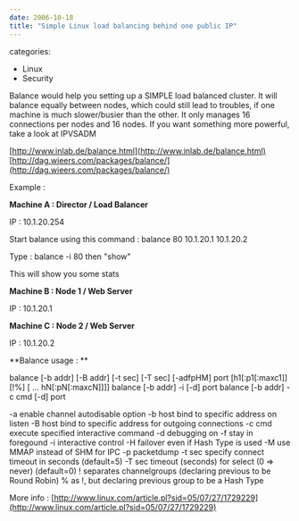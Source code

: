 ```yaml
---
date: 2006-10-18
title: "Simple Linux load balancing behind one public IP"
---
```








categories:
- Linux
- Security


Balance would help you setting up a SIMPLE load balanced cluster.
It will balance equally between nodes, which could still lead to troubles, if one machine is much slower/busier than the other.
It only manages 16 connections per nodes and 16 nodes.
If you want something more powerful, take a look at IPVSADM

[http://www.inlab.de/balance.html](http://www.inlab.de/balance.html)
[http://dag.wieers.com/packages/balance/](http://dag.wieers.com/packages/balance/)

Example :

**Machine A : Director / Load Balancer**

IP : 10.1.20.254

Start balance using this command : balance 80 10.1.20.1 10.1.20.2

Type : balance -i 80
then "show"

This will show you some stats

**Machine B : Node 1 / Web Server**

IP : 10.1.20.1

**Machine C : Node 2 / Web Server**

IP : 10.1.20.2

**Balance usage : **

balance [-b addr] [-B addr] [-t sec] [-T sec] [-adfpHM] 
          port [h1[:p1[:maxc1]] [!%] [ ... hN[:pN[:maxcN]]]]
  balance [-b addr] -i [-d] port
  balance [-b addr] -c cmd  [-d] port

  -a        enable channel autodisable option
  -b host   bind to specific address on listen
  -B host   bind to specific address for outgoing connections
  -c cmd    execute specified interactive command
  -d        debugging on
  -f        stay in foregound
  -i        interactive control
  -H        failover even if Hash Type is used
  -M        use MMAP instead of SHM for IPC
  -p        packetdump
  -t sec    specify connect timeout in seconds (default=5)
  -T sec    timeout (seconds) for select (0 => never) (default=0)
   !        separates channelgroups (declaring previous to be Round Robin)
   %        as !, but declaring previous group to be a Hash Type

More info : [http://www.linux.com/article.pl?sid=05/07/27/1729229](http://www.linux.com/article.pl?sid=05/07/27/1729229)
